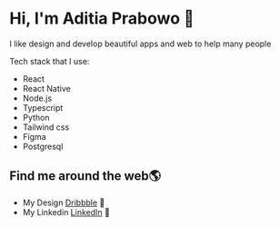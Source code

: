 # Hi, I'm Aditia Prabowo 👋 

I like design and develop beautiful apps and web to help many people

Tech stack that I use:
* React
* React Native
* Node.js
* Typescript
* Python
* Tailwind css
* Figma
* Postgresql

## Find me around the web🌎 
- My Design <a href="https://dribbble.com/aditiaprabowo"> Dribbble</a> 🏓
- My Linkedin <a href="https://www.linkedin.com/in/aditia-prabowo-109a00228/">LinkedIn</a> 💼

